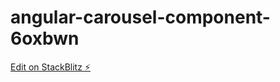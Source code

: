 # angular-carousel-component-6oxbwn

[Edit on StackBlitz ⚡️](https://stackblitz.com/edit/angular-carousel-component-6oxbwn)